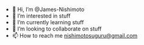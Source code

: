 - 👋 Hi, I’m @James-Nishimoto
- 👀 I’m interested in stuff
- 🌱 I’m currently learning stuff
- 💞️ I’m looking to collaborate on stuff
- 📫 How to reach me nishimotosuguru@gmail.com

<!---
James-Nishimoto/James-Nishimoto is a ✨ special ✨ repository because its `README.md` (this file) appears on your GitHub profile.
You can click the Preview link to take a look at your changes.
--->
